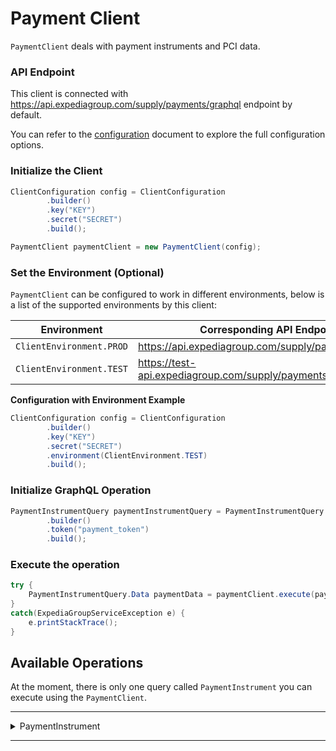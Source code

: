 # Payment Client
`PaymentClient` deals with payment instruments and PCI data.

### API Endpoint
This client is connected with https://api.expediagroup.com/supply/payments/graphql endpoint by default.

You can refer to the [configuration](configuration.md) document to explore the full configuration options.

### Initialize the Client
```java
ClientConfiguration config = ClientConfiguration
        .builder()
        .key("KEY")
        .secret("SECRET")
        .build();

PaymentClient paymentClient = new PaymentClient(config);
```

### Set the Environment (Optional)
`PaymentClient` can be configured to work in different environments, below is a list of the supported environments by this client:

| Environment              | Corresponding API Endpoint                                |
|--------------------------|-----------------------------------------------------------|
| `ClientEnvironment.PROD` | https://api.expediagroup.com/supply/payments/graphql      |
| `ClientEnvironment.TEST` | https://test-api.expediagroup.com/supply/payments/graphql |

**Configuration with Environment Example**
```java
ClientConfiguration config = ClientConfiguration
        .builder()
        .key("KEY")
        .secret("SECRET")
        .environment(ClientEnvironment.TEST)
        .build();
```

### Initialize GraphQL Operation
```java
PaymentInstrumentQuery paymentInstrumentQuery = PaymentInstrumentQuery
        .builder()
        .token("payment_token")
        .build();
```

### Execute the operation
```java
try {
    PaymentInstrumentQuery.Data paymentData = paymentClient.execute(paymentInstrumentQuery);
}
catch(ExpediaGroupServiceException e) {
    e.printStackTrace();
}
```

## Available Operations
At the moment, there is only one query called `PaymentInstrument` you can execute using the `PaymentClient`.

<hr />
<details>
   <summary>PaymentInstrument</summary>

<br />

**Summary:** Retrieve Payment instrument from external payment instrument token

**Operation Class Name:** `PaymentInstrumentQuery`

**Operation Inputs:**

| Name    | Type      | Description    | Required |
|---------|-----------|----------------|----------|
| `token` | `String!` | External token | Yes      |

<br />

**Resources**
- ⚠️ Documentation is unavailable at the moment
- [Query Definition](https://github.com/ExpediaGroup/lodging-connectivity-graphql-operations/blob/main/payment/queries/PaymentInstrument.graphql)
- [Reference]()

</details>

<hr />

